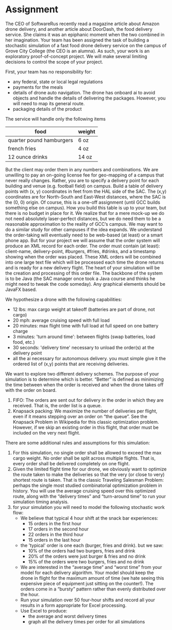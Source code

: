 # Assignment
The CEO of SoftwareRus recently read a magazine article about Amazon drone delivery, and another article about DoorDash, the food delivery service.  She claims it was an epiphanic moment when the two combined in her imagination.
Your team has been assigned the task of building a stochastic simulation of a fast food drone delivery service on the campus of Grove City College (the CEO is an alumna).  As such, your work is an exploratory proof-of-concept project.  We will make several limiting decisions to control the scope of your project.

First, your team has no responsibility for:
- any federal, state or local legal regulations
- payments for the meals
- details of drone auto navigation. The drone has onboard ai to avoid objects and handle the details of delivering the packages. However, you will need to map its general route. 
- packaging details of the product

The service will handle only the following items 

|food | weight |
| --- | --- | 
| quarter pound hamburgers | 6 oz| 
| french fries | 4 oz | 
| 12 ounce drinks | 14 oz |

But the client may order them in any numbers and combinations.
We are unwilling to pay an on-going license fee for geo-mapping of a campus that never really changes.  Rather, you are to specify a delivery point for each building and venue (e.g. football field) on campus.  Build a table of delivery points with (x, y) coordinates in feet from the HAL side of the SAC.  The (x,y) coordinates are for North-South and East-West distances, where the SAC is the (0, 0) origin. Of course, this is a one-off assignment (until GCC builds something else on campus).  How you build this table is up to your team, but there is no budget in place for it.  We realize that for a mere mock-up we do not need absolutely laser-perfect distances, but we do need them to be a reasonable approximation to the reality of GCC’s campus.  We may want to do a similar study for other campuses if the idea expands.
We understand the order-taking will eventually need to be web-based (at least) or a smart phone app. But for your project we will assume that the order system will produce an XML record for each order.  The order must contain (at least): client-name, delivery-point, #burgers, #fries, #drinks, and a timestamp showing when the order was placed. These XML orders will be combined into one large text file which will be processed each time the drone returns and is ready for a new delivery flight. The heart of your simulation will be the creation and processing of this order file.  The backbone of the system is to be Java (the SAC manager once took a Java course and thinks he might need to tweak the code someday). Any graphical elements should be JavaFX based.


We hypothesize a drone with the following capabilities:
- 12 lbs: max cargo weight at takeoff (batteries are part of drone, not cargo)
- 20 mph: average cruising speed with full load 
- 20 minutes: max flight time with full load at full speed on one battery charge
- 3 minutes: 'turn around time': between flights (swap batteries, load food, etc.)
- 30 seconds: 'delivery time' necessary to unload the order(s) at the delivery point
- all the ai necessary for autonomous delivery. you must simple give it the ordered list of (x,y) points that are receiving deliveries. 

We want to explore two different delivery schemes.  The purpose of your simulation is to determine which is better.  “Better” is defined as minimizing the time between when the order is received and when the drone takes off with the order on board.

1. FIFO: The orders are sent out for delivery in the order in which they are received.  That is, the order list is a queue.
2. Knapsack packing: We maximize the number of deliveries per flight, even if it means stepping over an order on “the queue”.  See the Knapsack Problem in Wikipedia for this classic optimization problem.  However, if we skip an existing order in this flight, that order must be included on the very next flight.

There are some additional rules and assumptions for this simulation:
1. For this simulation, no single order shall be allowed to exceed the max cargo weight.  No order shall be split across multiple flights.  That is, every order shall be delivered completely on one flight. 
2. Given the limited flight time for our drone, we obviously want to optimize the route taken to make the deliveries so that the very (or close to very) shortest route is taken.  That is the classic Traveling Salesman Problem: perhaps the single most studied combinatorial optimization problem in history.  You will use the average cruising speed over this optimized route, along with the “delivery times” and “turn-around time” to run your simulation timing analysis.
3. for your simulation you will need to model the following stochastic work flow:
    - We believe that typical 4 hour shift at the snack bar experiences:
        - 15 orders in the first hour
        - 17 orders in the second hour
        - 22 orders in the third hour
        - 15 orders in the last hour
    - the 'typical' order is one each (burger, fries and drink). but we saw:
        - 10% of the orders had two burgers, fries and drink
        - 20% of the orders were just burger & fries and no drink
        - 15% of the orders were two burgers, fries and no drink
    - We are interested in the “average time” and “worst time” from your model for each delivery algorithm.  Your model should keep the drone in flight for the maximum amount of time (we hate seeing this expensive piece of equipment just sitting on the counter!).  The orders come in a “bursty” pattern rather than evenly distributed over the hour. 
    - Run your simulation over 50 four-hour shifts and record all your results in a form appropriate for Excel processing.
    - Use Excel to produce:
        - the average and worst delivery times
        - graph all the delivery times per order for all simulations